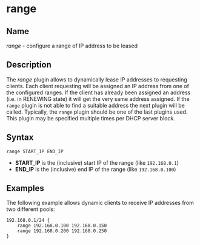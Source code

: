 # range

## Name

*range* - configure a range of IP address to be leased

## Description

The *range* plugin allows to dynamically lease IP addresses to requesting clients. Each client requesting 
will be assigned an IP address from one of the configured ranges. If the client has already been assigned
an address (i.e. in RENEWING state) it will get the very same address assigned. If the `range` plugin is
not able to find a suitable address the next plugin will be called. Typically, the `range` plugin should
be one of the last plugins used. This plugin may be specified multiple times per DHCP server block.

## Syntax

```
range START_IP END_IP
```

* **START_IP** is the (inclusive) start IP of the range (like `192.168.0.1`)
* **END_IP** is the (inclusive) end IP of the range (like `192.168.0.100`)

## Examples

The following example allows dynamic clients to receive IP addresses from two different pools:

```
192.168.0.1/24 {
    range 192.168.0.100 192.168.0.150
    range 192.168.0.200 192.168.0.250
}
```